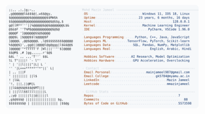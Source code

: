 <picture>
  <source srcset="https://raw.githubusercontent.com/mmazinjameel/mmazinjameel/main/dark_mode.svg?v=1747865390" media="(prefers-color-scheme: dark)">
  <img src="https://raw.githubusercontent.com/mmazinjameel/mmazinjameel/main/light_mode.svg?v=1747865390">
</picture>
